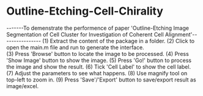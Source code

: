 # Outline-Etching-Cell-Chirality
-------To demenstrate the performence of paper 'Outline-Etching Image Segmentation of Cell Cluster for Investigation of Coherent Cell Alignment'----------------
(1) Extract the content of the package in a folder.
(2) Click to open the main.m file and run to generate the interface.  
(3) Press 'Browse' button to locate the image to be processed. 
(4) Press 'Show Image' button to show the image.
(5) Press 'Go!' button to process the image and show the result.
(6) Tick 'Cell Label' to show the cell label.
(7) Adjust the parameters to see what happens.
(8) Use magnify tool on top-left to zoom in.
(9) Press 'Save'/'Export' button to save/export result as image/excel.